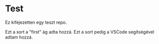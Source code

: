 # Test
Ez kifejezetten egy teszt repo.

Ezt a sort a "first" ág adta hozzá.
Ezt a sort pedig a VSCode segítségével adtam hozzá.